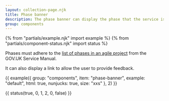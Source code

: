 ```yaml
---
layout: collection-page.njk
title: Phase banner
description: The phase banner can display the phase that the service is currently in.
group: components
---
```


{% from "partials/example.njk" import example %}
{% from "partials/component-status.njk" import status %}

Phases must adhere to the [list of phases in an agile project](https://www.gov.uk/service-manual/agile-delivery) from the GOV.UK Service Manual.

It can also display a link to allow the user to provide feedback.

{{ example({ group: "components", item: "phase-banner", example: "default", html: true, nunjucks: true, size: "xxs" }, 2) }}

{{ status(true, 0, 1, 2, 0, false) }}
